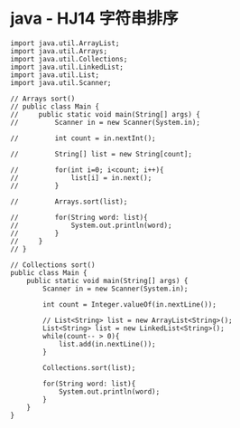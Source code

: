 # java - HJ14 字符串排序


    import java.util.ArrayList;
    import java.util.Arrays;
    import java.util.Collections;
    import java.util.LinkedList;
    import java.util.List;
    import java.util.Scanner;
    
    // Arrays sort()
    // public class Main {
    //     public static void main(String[] args) {
    //         Scanner in = new Scanner(System.in);
            
    //         int count = in.nextInt();
    
    //         String[] list = new String[count];
    
    //         for(int i=0; i<count; i++){
    //             list[i] = in.next();
    //         }
    
    //         Arrays.sort(list);
    
    //         for(String word: list){
    //             System.out.println(word);
    //         }
    //     }
    // }
    
    // Collections sort()
    public class Main {
        public static void main(String[] args) {
            Scanner in = new Scanner(System.in);
            
            int count = Integer.valueOf(in.nextLine());
    
            // List<String> list = new ArrayList<String>();
            List<String> list = new LinkedList<String>();
            while(count-- > 0){
                list.add(in.nextLine());
            }
    
            Collections.sort(list);
    
            for(String word: list){
                System.out.println(word);
            }
        }
    }

  

